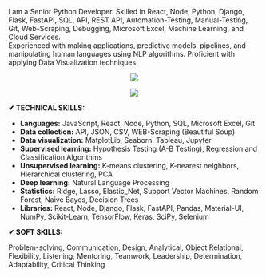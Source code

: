 I am a Senior Python Developer. Skilled in React, Node, Python, Django, Flask, FastAPI, SQL, API, REST API, Automation-Testing, Manual-Testing, Git, Web-Scraping, Debugging, Microsoft Excel, Machine Learning, and Cloud Services. <br />
Experienced with making applications, predictive models, pipelines, and manipulating human languages using NLP algorithms. Proficient with applying Data Visualization techniques.

<p align="center">
  <img src="https://skillicons.dev/icons?i=python,django,flask,fastapi,tensorflow,ai,selenium,js,react,node,next,vue" />
</p>

<p align="center">
  <img src="https://skillicons.dev/icons?i=aws,azure,gcp,cloudflare,firebase,supabase,heroku,vercel,docker,kubernetes,grafana,prometheus,kafka,elasticsearch,jenkins,nginx,postman,redis,mysql,postgres,sqlite,mongodb,dynamodb,graphql,git,github,gitlab,linux,vim,vscode" />
</p>

<b>✔ TECHNICAL SKILLS:</b>
- <b>Languages:</b> JavaScript, React, Node, Python, SQL, Microsoft Excel, Git
- <b>Data collection:</b> API, JSON, CSV, WEB-Scraping (Beautiful Soup)
- <b>Data visualization:</b> MatplotLib, Seaborn, Tableau, Jupyter
- <b>Supervised learning:</b> Hypothesis Testing (A-B Testing), Regression and Classification Algorithms
- <b>Unsupervised learning:</b> K-means clustering, K-nearest neighbors, Hierarchical clustering, PCA
- <b>Deep learning:</b> Natural Language Processing
- <b>Statistics:</b> Ridge, Lasso, Elastic_Net, Support Vector Machines, Random Forest, Naive Bayes, Decision Trees
- <b>Libraries:</b> React, Node, Django, Flask, FastAPI, Pandas, Material-UI, NumPy, Scikit-Learn, TensorFlow, Keras, SciPy, Selenium

<b>✔ SOFT SKILLS:</b>
<p>
  Problem-solving, Communication, Design, Analytical, Object Relational, Flexibility, Listening, Mentoring, Teamwork, Leadership, Determination, Adaptability, Critical Thinking
</p>
